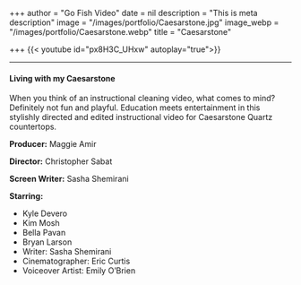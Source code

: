+++
author = "Go Fish Video"
date = nil
description = "This is meta description"
image = "/images/portfolio/Caesarstone.jpg"
image_webp = "/images/portfolio/Caesarstone.webp"
title = "Caesarstone"

+++
{{< youtube id="px8H3C_UHxw" autoplay="true">}}

***

#### Living with my Caesarstone

When you think of an instructional cleaning video, what comes to mind? Definitely not fun and playful. Education meets entertainment in this stylishly directed and edited instructional video for Caesarstone Quartz countertops.

**Producer:** Maggie Amir

**Director:** Christopher Sabat

**Screen Writer:** Sasha Shemirani

**Starring:**

* Kyle Devero
* Kim Mosh
* Bella Pavan
* Bryan Larson
* Writer: Sasha Shemirani
* Cinematographer: Eric Curtis
* Voiceover Artist: Emily O’Brien
